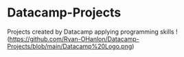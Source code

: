 # Datacamp-Projects
Projects created by Datacamp applying programming skills
!(https://github.com/Ryan-OHanlon/Datacamp-Projects/blob/main/Datacamp%20Logo.png)
